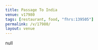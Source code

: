 ```yaml
---
title: Passage To India
venue: v17980
tags: [restaurant, food, "fhrs:139505"]
permalink: /v/17980/
layout: venue
---
```

null